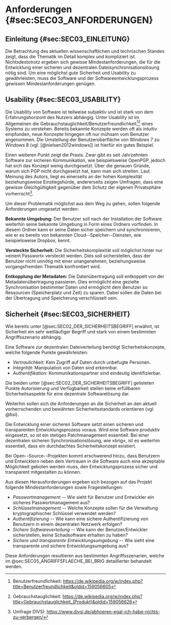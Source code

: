 # Anforderungen {#sec:SEC03_ANFORDERUNGEN}

## Einleitung {#sec:SEC03_EINLEITUNG}

Die Betrachtung des aktuellen wissenschaftlichen und technischen Standes zeigt,
dass die Thematik im Detail komplex und kompliziert ist. Nichtsdestotrotz
ergeben sich gewisse Mindestanforderungen, die für die Entwicklung einer
sicheren und dezentralen Dateisynchronisationslösung nötig sind. Um eine
möglichst gute Sicherheit und Usability zu gewährleisten, muss die Software und
der Softwareentwicklungsprozess gewissen Mindestanforderungen genügen.

## Usability {#sec:SEC03_USABILITY}

Die Usability von Software ist teilweise subjektiv und ist stark von dem
Erfahrungshorizont des Nutzers abhängig. Unter Usability ist im Allgemeinen die
Gebrauchstauglichkeit/Benutzerfreundlichkeit[^FN_BENUTZERFREUNDLICHKEIT][^FN_GEBRAUCHSTAUGLICHKEIT]
eines Systems zu verstehen. Bereits bekannte Konzepte werden oft als intuitiv
empfunden, neue Konzepte hingegen oft nur mühsam vom Benutzer angenommen. Die
Umstellung der Benutzeroberfläche von Windows 7 zu Windows 8 (vgl.
[@nielsen2012windows]) ist hierfür ein gutes Beispiel.

[^FN_BENUTZERFREUNDLICHKEIT]: Benutzerfreundlichkeit: <https://de.wikipedia.org/w/index.php?title=Benutzerfreundlichkeit&oldid=159056605>

[^FN_GEBRAUCHSTAUGLICHKEIT]: Gebrauchstauglichkeit: <https://de.wikipedia.org/w/index.php?title=Gebrauchstauglichkeit_(Produkt)&oldid=159056626>

Einen weiteren Punkt zeigt die Praxis. Zwar gibt es seit Jahrzehnten Software
zur sicheren Kommunikation, wie beispielsweise OpenPGP, jedoch hat sich das
Konzept wenig durchgesetzt. Über die genauen Gründe, warum sich PGP nicht
durchgesetzt hat, kann man sich streiten. Laut Meinung des Autors, liegt es
einerseits an der hohen Komplexität beziehungsweise Einstiegshürde,
andererseits zeigen Umfragen, dass eine gewisse Gleichgültigkeit gegenüber dem
Schutz der eigenen Privatsphäre vorherrscht[^FN_PRIVACY_SURVEY].

[^FN_PRIVACY_SURVEY]: Umfrage DIVSI: <https://www.divsi.de/abhoeren-egal-ich-habe-nichts-zu-verbergen/>

Um dieser Problematik möglichst aus dem Weg zu gehen, sollen folgende
Anforderungen umgesetzt werden:

**Bekannte Umgebung:** Der Benutzer soll nach der Installation der Software
weiterhin seine bekannte Umgebung in Form eines Ordners vorfinden. In diesem Ordner
kann er seine Daten sicher speichern und synchronisieren, wie er es bereits von
bekannten Cloud--Speicher--Diensten, wie beispielsweise Dropbox, kennt.

**Versteckte Sicherheit:** Die Sicherheitskomplexität soll möglichst hinter nur
»einem Passwort« versteckt werden. Dies soll sicherstellen, dass der Benutzer
nicht unnötig mit einer unangenehmen, beziehungsweise vorgangsfremden Thematik
konfrontiert wird.

**Entkopplung der Metadaten:** Die Datenübertragung soll entkoppelt von der
Metadatenübertragung passieren. Dies ermöglicht eine gezielte Synchronisation
bestimmter Daten und ermöglicht dem Benutzer so Ressourcen (Speicherplatz und
Zeit) zu sparen. Dabei sollen die Daten bei der Übertragung und Speicherung
verschlüsselt sein.

## Sicherheit {#sec:SEC03_SICHERHEIT}

Wie bereits unter [@sec:SEC02_DER_SICHERHEITSBEGRIFF] erwähnt, ist Sicherheit
ein sehr weitläufiger Begriff und stark von einem bestimmten Angriffsszenario
abhängig.

Eine Software zur dezentralen Dateiverteilung benötigt Sicherheitskonzepte,
welche folgende Punkte gewährleisten:

* *Vertraulichkeit:* Kein Zugriff auf Daten durch unbefugte Personen.
* *Integrität:* Manipulation von Daten sind erkennbar.
* *Authentifikation:* Kommunikationspartner sind eindeutig identifizierbar.

Die beiden unter [@sec:SEC02_DER_SICHERHEITSBEGRIFF] gelisteten Punkte
Autorisierung und Verfügbarkeit stellen keine erfüllbaren Sicherheitsaspekte
für eine dezentrale Softwarelösung dar.

Weiterhin sollen sich die Anforderungen an die Sicherheit an den aktuell
vorherrschenden und bewährten Sicherheitsstandards orientieren (vgl. @bsi).

Die Entwicklung einer sicheren Software setzt einen sicheren und transparenten
Entwicklungsprozess voraus. Wird eine Software produktiv eingesetzt, so ist ein
stetiges Patchmanagement essentiell. Bei einer dezentralen sicheren
Synchronisationslösung, wie »brig«, ist es weiterhin essentiell, dass ein
durchdachtes Sicherheitskonzept existiert.

Bei Open--Source--Projekten kommt erschwerend hinzu, dass Benutzern und
Entwicklern neben dem Vertrauen in die Software auch eine akzeptable Möglichkeit
geboten werden muss, den Entwicklungsprozess sicher und transparent
mitgestalten zu können.

Aus diesen Herausforderungen ergeben sich bezogen auf das Projekt folgende
Mindestanforderungen sowie Fragestellungen:

* *Passwortmanagement* -- Wie sieht für Benutzer und Entwickler ein sicheres
  Passwortmanagement aus?
* *Schlüsselmanagement* -- Welche Konzepte sollen für die Verwaltung
  kryptographischer Schlüssel verwendet werden?
* *Authentifizierung* -- Wie kann eine sichere Authentifizierung von Benutzern in
  einem dezentralen Netzwerk erfolgen?
* *Sichere Softwareverteilung* -- Wie kann der Benutzer/Entwickler sicherstellen,
  keine Schadsoftware erhalten zu haben?
* *Sichere und transparente Entwicklungsumgebung* -- Wie sieht eine transparente
  und sichere Entwicklungsumgebung aus?

Diese Anforderungen resultieren aus bestimmten Angriffsszenarien, welche im @sec:SEC05_ANGRIFFSFLAECHE_BEI_BRIG detaillierter behandelt werden.
